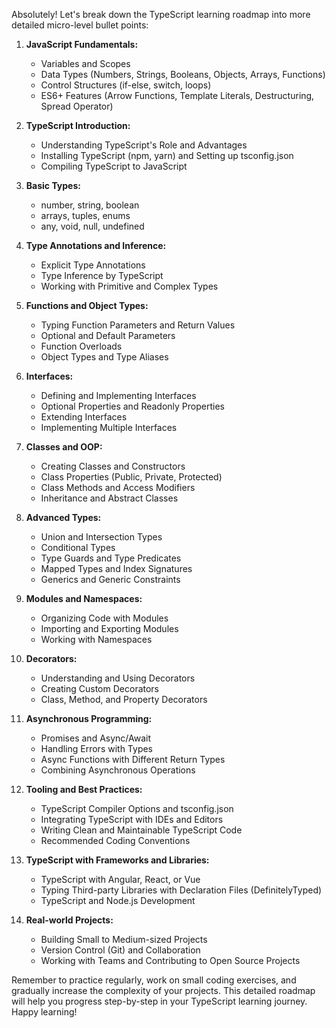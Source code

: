 Absolutely! Let's break down the TypeScript learning roadmap into more detailed micro-level bullet points:

1. **JavaScript Fundamentals:**
   - Variables and Scopes
   - Data Types (Numbers, Strings, Booleans, Objects, Arrays, Functions)
   - Control Structures (if-else, switch, loops)
   - ES6+ Features (Arrow Functions, Template Literals, Destructuring, Spread Operator)

2. **TypeScript Introduction:**
   - Understanding TypeScript's Role and Advantages
   - Installing TypeScript (npm, yarn) and Setting up tsconfig.json
   - Compiling TypeScript to JavaScript

3. **Basic Types:**
   - number, string, boolean
   - arrays, tuples, enums
   - any, void, null, undefined

4. **Type Annotations and Inference:**
   - Explicit Type Annotations
   - Type Inference by TypeScript
   - Working with Primitive and Complex Types

5. **Functions and Object Types:**
   - Typing Function Parameters and Return Values
   - Optional and Default Parameters
   - Function Overloads
   - Object Types and Type Aliases

6. **Interfaces:**
   - Defining and Implementing Interfaces
   - Optional Properties and Readonly Properties
   - Extending Interfaces
   - Implementing Multiple Interfaces

7. **Classes and OOP:**
   - Creating Classes and Constructors
   - Class Properties (Public, Private, Protected)
   - Class Methods and Access Modifiers
   - Inheritance and Abstract Classes

8. **Advanced Types:**
   - Union and Intersection Types
   - Conditional Types
   - Type Guards and Type Predicates
   - Mapped Types and Index Signatures
   - Generics and Generic Constraints

9. **Modules and Namespaces:**
   - Organizing Code with Modules
   - Importing and Exporting Modules
   - Working with Namespaces

10. **Decorators:**
    - Understanding and Using Decorators
    - Creating Custom Decorators
    - Class, Method, and Property Decorators

11. **Asynchronous Programming:**
    - Promises and Async/Await
    - Handling Errors with Types
    - Async Functions with Different Return Types
    - Combining Asynchronous Operations

12. **Tooling and Best Practices:**
    - TypeScript Compiler Options and tsconfig.json
    - Integrating TypeScript with IDEs and Editors
    - Writing Clean and Maintainable TypeScript Code
    - Recommended Coding Conventions

13. **TypeScript with Frameworks and Libraries:**
    - TypeScript with Angular, React, or Vue
    - Typing Third-party Libraries with Declaration Files (DefinitelyTyped)
    - TypeScript and Node.js Development

14. **Real-world Projects:**
    - Building Small to Medium-sized Projects
    - Version Control (Git) and Collaboration
    - Working with Teams and Contributing to Open Source Projects

Remember to practice regularly, work on small coding exercises, and gradually increase the complexity of your projects. This detailed roadmap will help you progress step-by-step in your TypeScript learning journey. Happy learning!